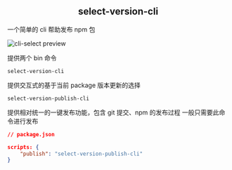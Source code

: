 <h2 align="center">select-version-cli</h2>

一个简单的 cli 帮助发布 npm 包

<img src="https://fuss10.elemecdn.com/6/67/d7b4b2af2f87aa10028feee5ed1b8gif.gif" alt="cli-select preview">

提供两个 bin 命令

`select-version-cli`

提供交互式的基于当前 package 版本更新的选择

`select-version-publish-cli`

提供相对统一的一键发布功能，包含 git 提交、npm 的发布过程
一般只需要此命令进行发布

```json
// package.json

scripts: {
    "publish": "select-version-publish-cli"
}

```
